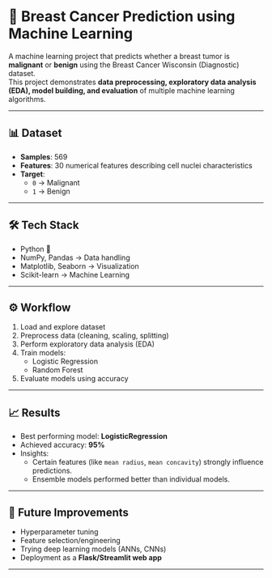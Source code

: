 # 🔬 Breast Cancer Prediction using Machine Learning

A machine learning project that predicts whether a breast tumor is **malignant** or **benign** using the Breast Cancer Wisconsin (Diagnostic) dataset.  
This project demonstrates **data preprocessing, exploratory data analysis (EDA), model building, and evaluation** of multiple machine learning algorithms.

---

## 📊 Dataset
- **Samples**: 569  
- **Features**: 30 numerical features describing cell nuclei characteristics  
- **Target**:  
  - `0` → Malignant  
  - `1` → Benign  

---

## 🛠️ Tech Stack
- Python 🐍  
- NumPy, Pandas → Data handling  
- Matplotlib, Seaborn → Visualization  
- Scikit-learn → Machine Learning  

---

## ⚙️ Workflow
1. Load and explore dataset  
2. Preprocess data (cleaning, scaling, splitting)  
3. Perform exploratory data analysis (EDA)  
4. Train models:
   - Logistic Regression  
   - Random Forest  
5. Evaluate models using accuracy 

---

## 📈 Results
- Best performing model: **LogisticRegression**
- Achieved accuracy: **95%**  
- Insights:
  - Certain features (like `mean radius`, `mean concavity`) strongly influence predictions.  
  - Ensemble models performed better than individual models.  

---

## 🚀 Future Improvements
- Hyperparameter tuning  
- Feature selection/engineering  
- Trying deep learning models (ANNs, CNNs)  
- Deployment as a **Flask/Streamlit web app**

---


